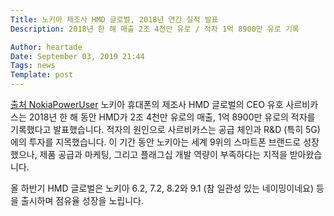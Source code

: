 ```yaml
---
Title: 노키아 제조사 HMD 글로벌, 2018년 연간 실적 발표
Description: 2018년 한 해 매출 2조 4천만 유로 / 적자 1억 8900만 유로 기록

Author: heartade
Date: September 03, 2019 21:44
Tags: news
Template: post
---
```

[출처 NokiaPowerUser](https://nokiapoweruser.com/hmd-had-nokia-phones-sales-of-eur-2-4-billion-and-a-loss-of-eur-189-million-in-2019/ )
노키아 휴대폰의 제조사 HMD 글로벌의 CEO 유호 사르비카스는 2018년 한 해 동안 HMD가 2조 4천만 유로의 매출, 1억 8900만 유로의 적자를 기록했다고 발표했습니다.
적자의 원인으로 사르비카스는 공급 체인과 R&D (특히 5G) 에의 투자를 지목했습니다. 이 기간 동안 노키아는 세계 9위의 스마트폰 브랜드로 성장했으나, 제품 공급과 마케팅, 그리고 플래그십 개발 역량이 부족하다는 지적을 받아왔습니다.


올 하반기 HMD 글로벌은 노키아 6.2, 7.2, 8.2와 9.1 (참 일관성 있는 네이밍이네요) 등을 출시하며 점유율 성장을 노립니다.
